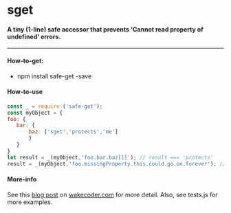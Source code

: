 # sget
####  A tiny (1-line) safe accessor that prevents 'Cannot read property of undefined' errors.
***
#### How-to-get:
* npm install safe-get -save

#### How-to-use 
 ```JavaScript 
const _ = require ('safe-get');
const myObject = {
foo: {
    bar: {
        baz: ['sget','protects','me']
        }
    }
}
let result = _(myObject,'foo.bar.baz[1]'); // result === 'protects'
result = _(myObject,'foo.missingProperty.this.could.go.on.forever'); // result = undefined - no Exception hooray!
```

#### More-info
See this [blog post](http://wakecoder.com) on [wakecoder.com](http://wakecoder.com) for more detail. 
Also, see tests.js for more examples.